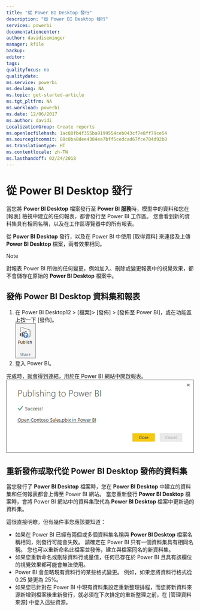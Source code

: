 ```yaml
---
title: "從 Power BI Desktop 發行"
description: "從 Power BI Desktop 發行"
services: powerbi
documentationcenter: 
author: davidiseminger
manager: kfile
backup: 
editor: 
tags: 
qualityfocus: no
qualitydate: 
ms.service: powerbi
ms.devlang: NA
ms.topic: get-started-article
ms.tgt_pltfrm: NA
ms.workload: powerbi
ms.date: 12/06/2017
ms.author: davidi
LocalizationGroup: Create reports
ms.openlocfilehash: 1ac80fb4f355ba9199554ceb043cf7e8ff79ce54
ms.sourcegitcommit: 88c8ba8dee4384ea7bff5cedcad67fce784d92b0
ms.translationtype: HT
ms.contentlocale: zh-TW
ms.lasthandoff: 02/24/2018
---
```

# <a name="publish-from-power-bi-desktop"></a>從 Power BI Desktop 發行
當您將 **Power BI Desktop** 檔案發行至 **Power BI 服務**時，模型中的資料和您在 [報表] 檢視中建立的任何報表，都會發行至 Power BI 工作區。 您會看到新的資料集具有相同名稱，以及在工作區導覽器中的所有報表。

從 **Power BI Desktop** 發行，以及在 Power BI 中使用 [取得資料] 來連接及上傳 **Power BI Desktop** 檔案，兩者效果相同。

> [!NOTE]
> 對報表 Power BI 所做的任何變更，例如加入、刪除或變更報表中的視覺效果，都不會儲存在原始的 **Power BI Desktop** 檔案中。
> 
> 

## <a name="to-publish-a-power-bi-desktop-dataset-and-reports"></a>發佈 Power BI Desktop 資料集和報表
1. 在 Power BI Desktop12 \> [檔案]\> [發佈] \> [發佈至 Power BI]，或在功能區上按一下 [發佈]。  
   ![](media/desktop-upload-desktop-files/pbid_publish_publishbutton.png)
2. 登入 Power BI。

完成時，就會得到連結，用於在 Power BI 網站中開啟報表。  
    ![](media/desktop-upload-desktop-files/pbid_publish_success.png)

## <a name="re-publish-or-replace-a-dataset-published-from-power-bi-desktop"></a>重新發佈或取代從 Power BI Desktop 發佈的資料集
當您發行了 **Power BI Desktop** 檔案時，您在 **Power BI Desktop** 中建立的資料集和任何報表都會上傳至 Power BI 網站。 當您重新發行 **Power BI Desktop** 檔案時，會將 Power BI 網站中的資料集取代為 **Power BI Desktop** 檔案中更新過的資料集。

這很直接明瞭，但有幾件事您應該要知道：

* 如果在 Power BI 已經有兩個或多個資料集名稱與 **Power BI Desktop** 檔案名稱相同，則發行可能會失敗。 請確定在 Power BI 只有一個資料集具有相同名稱。 您也可以重新命名此檔案並發佈，建立與檔案同名的新資料集。
* 如果您重新命名或刪除資料行或量值，任何已存在於 Power BI 且具有該欄位的視覺效果都可能會無法使用。 
* Power BI 會忽略現有資料行的某些格式變更。 例如，如果您將資料行格式從 0.25 變更為 25%。
* 如果您已針對在 Power BI 中現有資料集設定重新整理排程，而您將新資料來源新增到檔案後重新發行，就必須在下次排定的重新整理之前，在 [管理資料來源] 中登入這些資源。

